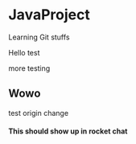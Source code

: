 # JavaProject

Learning Git stuffs

Hello test

more testing

##  Wowo


test
origin change

#### This should show up in rocket chat